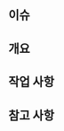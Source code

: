 ## 이슈

<!-- 이슈와 연결하려면 #{이슈번호} 라고 적어주세요. -->

## 개요

<!-- PR의 개요를 적어주세요. -->

## 작업 사항

<!-- 작업한 내용을 적어주세요. -->

## 참고 사항

<!-- 공유할 내용, 스크린샷 등을 넣어 주세요. -->
